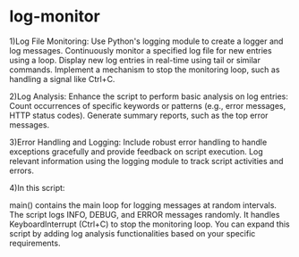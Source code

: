 # log-monitor
1)Log File Monitoring:
Use Python's logging module to create a logger and log messages.
Continuously monitor a specified log file for new entries using a loop.
Display new log entries in real-time using tail or similar commands.
Implement a mechanism to stop the monitoring loop, such as handling a signal like Ctrl+C.

2)Log Analysis:
Enhance the script to perform basic analysis on log entries:
Count occurrences of specific keywords or patterns (e.g., error messages, HTTP status codes).
Generate summary reports, such as the top error messages.

3)Error Handling and Logging:
Include robust error handling to handle exceptions gracefully and provide feedback on script execution.
Log relevant information using the logging module to track script activities and errors.

4)In this script:

main() contains the main loop for logging messages at random intervals.
The script logs INFO, DEBUG, and ERROR messages randomly.
It handles KeyboardInterrupt (Ctrl+C) to stop the monitoring loop.
You can expand this script by adding log analysis functionalities based on your specific requirements.
